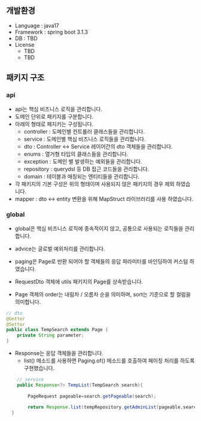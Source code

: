 ## 개발환경

* Language : java17
* Framework : spring boot 3.1.3
* DB : TBD
* License
    * TBD
    * TBD

## 패키지 구조

### api

* api는 핵심 비즈니스 로직을 관리합니다.
* 도메인 단위로 패키지를 구분합니다.
* 아래의 형태로 패지키는 구성됩니다.
    * controller : 도메인별 컨트롤러 클래스들을 관리합니다.
    * service : 도메인별 핵심 비즈니스 로직들을 관리합니다.
    * dto : Controller <-> Service 레이어간의 dto 객체들을 관리합니다.
    * enums : 열거형 타입의 클래스들을 관리합니다.
    * exception : 도메인 별 발생하는 예외들을 관리합니다.
    * repository : querydsl 등 DB 접근 코드들을 관리합니다.
    * domain : 테이블과 매칭되는 엔티티들을 관리합니다.
* 각 패키지의 기본 구성은 위의 형태이며 사용되지 않은 패키지의 경우 제외 하였습니다.
* mapper : dto <-> entity 변환을 위해 MapStruct 라이브러리를 사용 하였습니다.

### global

* global은 핵심 비즈니스 로직에 종속적이지 않고, 공통으로 사용되는 로직들을 관리합니다.
* advice는 글로벌 예외처리를 관리합니다.

* paging은 Page로 반환 되어야 할 객체들의 응답 파라미터를 바인딩하여 커스텀 하였습니다.
* RequestDto 객체에 utils 패키지의 Page를 상속받습니다.
* Page 객체의 order는 내림차 / 오름차 순을 의미하며, sort는 기준으로 할 컬럼을 의미합니다.

```java
// dto
@Getter
@Setter
public class TempSearch extends Page {
	private String parameter;
}

```

* Response는 응답 객체들을 관리합니다.
  * list() 메소드를 사용하면 Paging.of() 메소드를 호출하여 페이징 처리를 하도록 구현했습니다.

```java
    // service
    public Response<?> TempList(TempSearch search){
    
        PageRequest pageable=search.getPageable(search);
    
        return Response.list(tempRepository.getAdminList(pageable,search));
  }	
``` 
